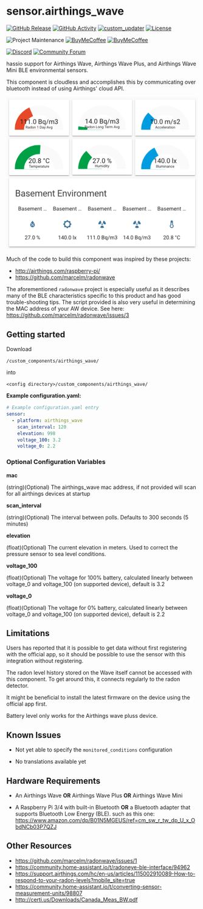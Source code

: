 # sensor.airthings_wave
[![GitHub Release][releases-shield]][releases]
[![GitHub Activity][commits-shield]][commits]
[![custom_updater][customupdaterbadge]][customupdater]
[![License][license-shield]](LICENSE.md)

![Project Maintenance][maintenance-shield]
[![BuyMeCoffee][buymecoffeebadge]][buymecoffee]
[![BuyMeCoffee][buymebeerbadge]][buymebeer]

[![Discord][discord-shield]][discord]
[![Community Forum][forum-shield]][forum]

hassio support for Airthings Wave, Airthings Wave Plus, and Airthings Wave Mini BLE environmental sensors. 

This component is cloudless and accomplishes this by communicating over bluetooth instead of using Airthings' cloud API.

![ScreenShot](ScreenShot.png)

Much of the code to build this component was inspired by these projects:
* http://airthings.com/raspberry-pi/
* https://github.com/marcelm/radonwave

The aforementioned `radonwave` project is especially useful as it describes
many of the BLE characteristics specific to this product and has good
trouble-shooting tips. The script provided is also very useful in determining
the MAC address of your AW device. See here:
https://github.com/marcelm/radonwave/issues/3

## Getting started

Download
```
/custom_components/airthings_wave/
```
into
```
<config directory>/custom_components/airthings_wave/
```
**Example configuration.yaml:**

```yaml
# Example configuration.yaml entry
sensor:
  - platform: airthings_wave
    scan_interval: 120
    elevation: 998
    voltage_100: 3.2
    voltage_0: 2.2
```
### Optional Configuration Variables

**mac**

  (string)(Optional) The airthings_wave mac address, if not provided will scan for all airthings devices at startup

**scan_interval**

  (string)(Optional) The interval between polls. Defaults to 300 seconds (5 minutes)

**elevation**

  (float)(Optional) The current elevation in meters. Used to correct the pressure sensor to sea level conditions.

**voltage_100**

  (float)(Optional) The voltage for 100% battery, calculated linearly between voltage_0 and voltage_100 (on supported device), default is 3.2

**voltage_0**

  (float)(Optional) The voltage for 0% battery, calculated linearly between voltage_0 and voltage_100 (on supported device), default is 2.2

## Limitations

Users has reported that it is possible to get data without first registering with the official app, 
so it should be possible to use the sensor with this integration without registering.

The radon level history stored on the Wave itself cannot be accessed
with this component. To get around this, it connects regularly to the radon
detector.

It might be beneficial to install the latest firmware on the device using the official app
first.

Battery level only works for the Airthings wave pluss device. 

## Known Issues

* Not yet able to specify the `monitored_conditions` configuration

* No translations available yet


## Hardware Requirements

* An Airthings Wave __OR__ Airthings Wave Plus __OR__ Airthings Wave Mini

* A Raspberry Pi 3/4 with built-in Bluetooth __OR__ a Bluetooth adapter that supports Bluetooth Low Energy (BLE). such as this
one: https://www.amazon.com/dp/B01N5MGEUS/ref=cm_sw_r_tw_dp_U_x_ObdNCb03P7QZJ

## Other Resources
* https://github.com/marcelm/radonwave/issues/1
* https://community.home-assistant.io/t/radoneye-ble-interface/94962
* https://support.airthings.com/hc/en-us/articles/115002910089-How-to-respond-to-your-radon-levels?mobile_site=true
* https://community.home-assistant.io/t/converting-sensor-measurement-units/98807
* http://certi.us/Downloads/Canada_Meas_BW.pdf

[airthings_wave]: https://github.com/custom-components/sensor.airthings_wave
[buymecoffee]: https://buymeacoff.ee/MartyTremblay
[buymecoffeebadge]: https://img.shields.io/badge/buy%20me%20a%20coffee-donate-yellow.svg?style=for-the-badge
[buymebeer]: https://paypal.me/MartyTremblay
[buymebeerbadge]: https://img.shields.io/badge/buy%20me%20a%20beer-donate-yellow.svg?style=for-the-badge
[commits-shield]: https://img.shields.io/github/commit-activity/y/custom-components/sensor.airthings_wave.svg?style=for-the-badge
[commits]: https://github.com/custom-components/sensor.airthings_wave/commits/master
[customupdater]: https://github.com/custom-components/custom_updater
[customupdaterbadge]: https://img.shields.io/badge/custom__updater-true-success.svg?style=for-the-badge
[discord]: https://discord.gg/Qa5fW2R
[discord-shield]: https://img.shields.io/discord/330944238910963714.svg?style=for-the-badge
[exampleimg]: example.png
[forum-shield]: https://img.shields.io/badge/community-forum-brightgreen.svg?style=for-the-badge
[forum]: https://community.home-assistant.io/
[license-shield]: https://img.shields.io/github/license/custom-components/sensor.airthings_wave.svg?style=for-the-badge
[maintenance-shield]: https://img.shields.io/badge/maintainer-MartyTremblay-blue.svg?style=for-the-badge
[releases-shield]: https://img.shields.io/github/release/custom-components/sensor.airthings_wave.svg?style=for-the-badge
[releases]: https://github.com/custom-components/sensor.airthings_wave/releases
